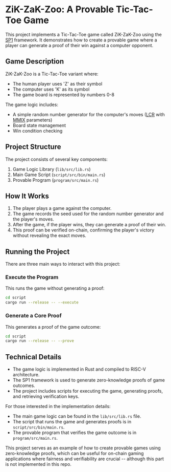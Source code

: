 # ZiK-ZaK-Zoo: A Provable Tic-Tac-Toe Game

This project implements a Tic-Tac-Toe game called ZiK-ZaK-Zoo using the [SP1](https://github.com/succinctlabs/sp1) framework. It demonstrates how to create a provable game where a player can generate a proof of their win against a computer opponent.

## Game Description

ZiK-ZaK-Zoo is a Tic-Tac-Toe variant where:
- The human player uses 'Z' as their symbol
- The computer uses 'K' as its symbol
- The game board is represented by numbers 0-8

The game logic includes:
- A simple random number generator for the computer's moves ([LCR](https://en.wikipedia.org/wiki/Linear_congruential_generator) with [MMIX](https://en.wikipedia.org/wiki/MMIX) parameters)
- Board state management
- Win condition checking

## Project Structure

The project consists of several key components:

1. Game Logic Library (`lib/src/lib.rs`)
2. Main Game Script (`script/src/bin/main.rs`)
3. Provable Program (`program/src/main.rs`)

## How It Works

1. The player plays a game against the computer.
2. The game records the seed used for the random number generator and the player's moves.
3. After the game, if the player wins, they can generate a proof of their win.
4. This proof can be verified on-chain, confirming the player's victory without revealing the exact moves.

## Running the Project

There are three main ways to interact with this project:

### Execute the Program

This runs the game without generating a proof:

```sh
cd script
cargo run --release -- --execute
```

### Generate a Core Proof

This generates a proof of the game outcome:

```sh
cd script
cargo run --release -- --prove
```

## Technical Details

- The game logic is implemented in Rust and compiled to RISC-V architecture.
- The SP1 framework is used to generate zero-knowledge proofs of game outcomes.
- The project includes scripts for executing the game, generating proofs, and retrieving verification keys.

For those interested in the implementation details:
- The main game logic can be found in the `lib/src/lib.rs` file.
- The script that runs the game and generates proofs is in `script/src/bin/main.rs`.
- The provable program that verifies the game outcome is in `program/src/main.rs`.

This project serves as an example of how to create provable games using zero-knowledge proofs, which can be useful for on-chain gaming applications where fairness and verifiability are crucial -- although this part is not implemented in this repo.